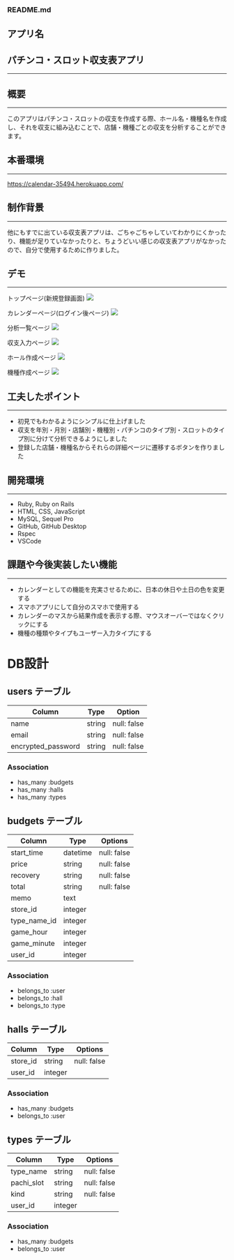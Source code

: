 ### README.md

## アプリ名

## **パチンコ・スロット収支表アプリ**
---

## 概要
---

このアプリはパチンコ・スロットの収支を作成する際、ホール名・機種名を作成し、それを収支に組み込むことで、店舗・機種ごとの収支を分析することができます。

## 本番環境
---
 https://calendar-35494.herokuapp.com/

## 制作背景
---
他にもすでに出ている収支表アプリは、ごちゃごちゃしていてわかりにくかったり、機能が足りていなかったりと、ちょうどいい感じの収支表アプリがなかったので、自分で使用するために作りました。

## デモ
---
トップページ(新規登録画面)
![](https://i.gyazo.com/2d1095f0b044158fb445004018f95386.gif)

カレンダーページ(ログイン後ページ)
![](https://i.gyazo.com/c0523e8c57cfee255c2ef91a3a922449.gif)

分析一覧ページ
![](https://i.gyazo.com/df11819d2534ac3c8c5cbf406ec97c97.gif)

収支入力ページ
![](https://i.gyazo.com/5bf47fd32ee7566698d73d2442134b84.gif)

ホール作成ページ
![](https://i.gyazo.com/003753f8bae7a4658b192a2fab488876.gif)

機種作成ページ
![](https://i.gyazo.com/25bc9a9ad52562b931830adbefc4e11f.gif)


## 工夫したポイント
---
- 初見でもわかるようにシンプルに仕上げました
- 収支を年別・月別・店舗別・機種別・パチンコのタイプ別・スロットのタイプ別に分けて分析できるようにしました
- 登録した店舗・機種名からそれらの詳細ページに遷移するボタンを作りました

## 開発環境
---
- Ruby, Ruby on Rails
- HTML, CSS, JavaScript
- MySQL, Sequel Pro
- GitHub, GitHub Desktop
- Rspec
- VSCode

## 課題や今後実装したい機能
---
- カレンダーとしての機能を充実させるために、日本の休日や土日の色を変更する
- スマホアプリにして自分のスマホで使用する
- カレンダーのマスから結果作成を表示する際、マウスオーバーではなくクリックにする
- 機種の種類やタイプもユーザー入力タイプにする

# DB設計

## users テーブル

| Column             | Type    | Option      |
| ------------------ | ------- | ----------- |
| name               | string  | null: false |
| email              | string  | null: false |
| encrypted_password | string  | null: false |


### Association
- has_many :budgets
- has_many :halls
- has_many :types

## budgets テーブル

| Column       | Type     | Options     |
| ------------ | -------- | ----------- |
| start_time   | datetime | null: false |
| price        | string   | null: false |
| recovery     | string   | null: false |
| total        | string   | null: false |
| memo         | text     |             |
| store_id     | integer  |             |
| type_name_id | integer  |             |
| game_hour    | integer  |             |
| game_minute  | integer  |             |
| user_id      | integer  |             |

### Association
- belongs_to :user
- belongs_to :hall
- belongs_to :type

## halls テーブル

| Column       | Type       | Options     |
| ------------ | ---------- | ----------- |
| store_id     | string     | null: false |
| user_id      | integer    |             |

### Association
- has_many   :budgets
- belongs_to :user

## types テーブル

| Column       | Type       | Options     |
| ------------ | ---------- | ----------- |
| type_name    | string     | null: false |
| pachi_slot   | string     | null: false |
| kind         | string     | null: false |
| user_id      | integer    |             |

### Association
- has_many   :budgets
- belongs_to :user
